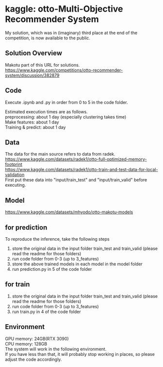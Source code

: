 # kaggle: otto-Multi-Objective Recommender System
 My solution, which was in (imaginary) third place at the end of the competition, is now available to the public.

## Solution Overview
Makotu part of this URL for solutions.  
https://www.kaggle.com/competitions/otto-recommender-system/discussion/382879

## Code
Execute .ipynb and .py in order from 0 to 5 in the code folder.

Estimated execution times are as follows.  
preprocessing: about 1 day (especially clustering takes time)  
Make features: about 1 day  
Training & predict: about 1 day  

## Data
The data for the main source refers to data from radek.  
https://www.kaggle.com/datasets/radek1/otto-full-optimized-memory-footprint  
https://www.kaggle.com/datasets/radek1/otto-train-and-test-data-for-local-validation  
First put these data into "input/train_test" and "input/train_valid" before executing.

## Model
https://www.kaggle.com/datasets/mhyodo/otto-makotu-models

## for prediction
To reproduce the inference, take the following steps
1. store the original data in the input folder train_test and train_valid (please read the readme for those folders)
2. run code folder from 0-3 (up to 3_features)
3. store the above trained models in each model in the model folder
4. run prediction.py in 5 of the code folder

## for train
1. store the original data in the input folder train_test and train_valid (please read the readme for those folders)
2. run code folder from 0-3 (up to 3_features)
3. run train.py in 4 of the code folder

## Environment
GPU memory: 24GB(RTX 3090)  
CPU memory: 128GB  
The system will work in the following environment.  
If you have less than that, it will probably stop working in places, so please adjust the code accordingly.
